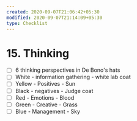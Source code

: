```yaml
---
created: 2020-09-07T21:06:42+05:30
modified: 2020-09-07T21:14:09+05:30
type: Checklist
---
```


# 15. Thinking

- [ ] 6 thinking perspectives in De Bono's hats
- [ ] White - information gathering - white lab coat
- [ ] Yellow - Positives - Sun
- [ ] Black - negatives - Judge coat
- [ ] Red - Emotions - Blood
- [ ] Green - Creative - Grass
- [ ] Blue - Management - Sky